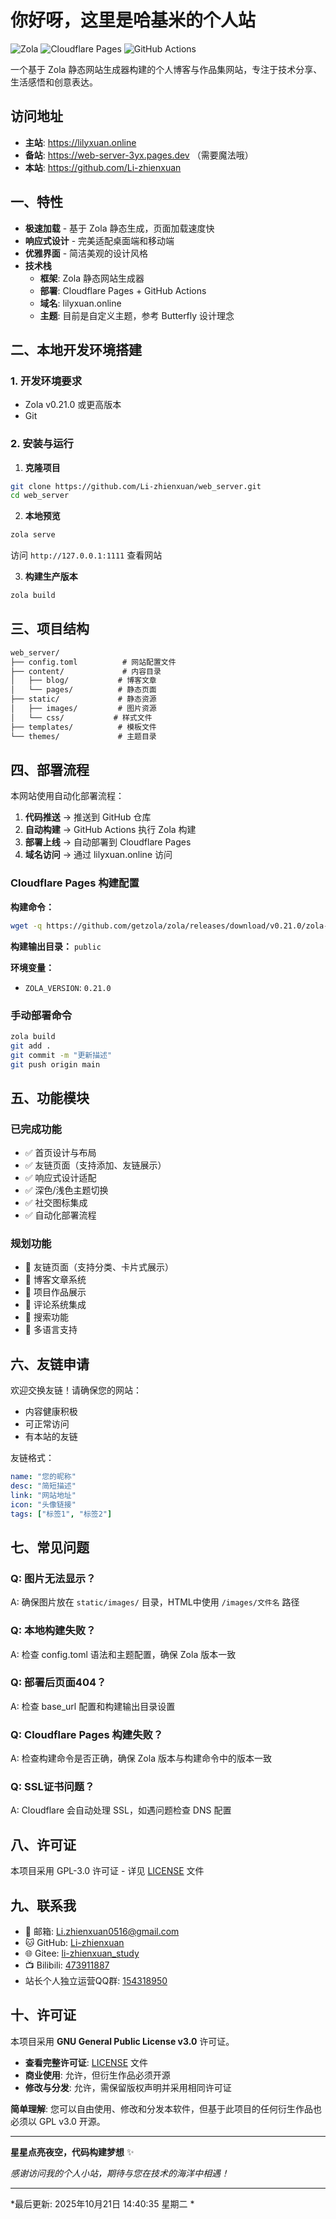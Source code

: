 # 你好呀，这里是哈基米的个人站

![Zola](https://img.shields.io/badge/Zola-静态网站生成器-FF7E0D)
![Cloudflare Pages](https://img.shields.io/badge/Cloudflare-Pages部署-F6820F)
![GitHub Actions](https://img.shields.io/badge/GitHub-Actions自动化部署-2088FF)

一个基于 Zola 静态网站生成器构建的个人博客与作品集网站，专注于技术分享、生活感悟和创意表达。


## 访问地址
- **主站**: https://lilyxuan.online
- **备站**: https://web-server-3yx.pages.dev （需要魔法哦）
- **本站**: https://github.com/Li-zhienxuan



## 一、特性

-  **极速加载** - 基于 Zola 静态生成，页面加载速度快
-  **响应式设计** - 完美适配桌面端和移动端
-  **优雅界面** - 简洁美观的设计风格
-  **技术栈**
    - **框架**: Zola 静态网站生成器
    - **部署**: Cloudflare Pages + GitHub Actions
    - **域名**: lilyxuan.online
    - **主题**: 目前是自定义主题，参考 Butterfly 设计理念

## 二、本地开发环境搭建

### 1. 开发环境要求
- Zola v0.21.0 或更高版本
- Git

### 2. 安装与运行

1. **克隆项目**
```bash
git clone https://github.com/Li-zhienxuan/web_server.git
cd web_server
```

2. **本地预览**
```bash
zola serve
```
访问 `http://127.0.0.1:1111` 查看网站

3. **构建生产版本**
```bash
zola build
```

## 三、项目结构

```md
web_server/
├── config.toml          # 网站配置文件
├── content/             # 内容目录
│   ├── blog/           # 博客文章
│   └── pages/          # 静态页面
├── static/             # 静态资源
│   ├── images/         # 图片资源
│   └── css/           # 样式文件
├── templates/          # 模板文件
└── themes/             # 主题目录
```

## 四、部署流程

本网站使用自动化部署流程：

1. **代码推送** → 推送到 GitHub 仓库
2. **自动构建** → GitHub Actions 执行 Zola 构建
3. **部署上线** → 自动部署到 Cloudflare Pages
4. **域名访问** → 通过 lilyxuan.online 访问

### Cloudflare Pages 构建配置

**构建命令：**
```bash
wget -q https://github.com/getzola/zola/releases/download/v0.21.0/zola-v0.21.0-x86_64-unknown-linux-gnu.tar.gz && tar xzf zola-v0.21.0-x86_64-unknown-linux-gnu.tar.gz && ./zola build
```

**构建输出目录：** `public`

**环境变量：**
- `ZOLA_VERSION`: `0.21.0`

### 手动部署命令
```bash
zola build
git add .
git commit -m "更新描述"
git push origin main
```

## 五、功能模块

### 已完成功能
- ✅ 首页设计与布局
- ✅ 友链页面（支持添加、友链展示）
- ✅ 响应式设计适配
- ✅ 深色/浅色主题切换
- ✅ 社交图标集成
- ✅ 自动化部署流程

### 规划功能
- 🔄  友链页面（支持分类、卡片式展示）
- 🔄 博客文章系统
- 🔄 项目作品展示
- 🔄 评论系统集成
- 🔄 搜索功能
- 🔄 多语言支持


## 六、友链申请

欢迎交换友链！请确保您的网站：
- 内容健康积极
- 可正常访问
- 有本站的友链

友链格式：
```yaml
name: "您的昵称"
desc: "简短描述"
link: "网站地址"
icon: "头像链接"
tags: ["标签1", "标签2"]
```

## 七、常见问题

### Q: 图片无法显示？
A: 确保图片放在 `static/images/` 目录，HTML中使用 `/images/文件名` 路径

### Q: 本地构建失败？
A: 检查 config.toml 语法和主题配置，确保 Zola 版本一致

### Q: 部署后页面404？
A: 检查 base_url 配置和构建输出目录设置

### Q: Cloudflare Pages 构建失败？
A: 检查构建命令是否正确，确保 Zola 版本与构建命令中的版本一致

### Q: SSL证书问题？
A: Cloudflare 会自动处理 SSL，如遇问题检查 DNS 配置

## 八、许可证

本项目采用 GPL-3.0 许可证 - 详见 [LICENSE](LICENSE) 文件

## 九、联系我

- 📧 邮箱: Li.zhienxuan0516@gmail.com
- 🐱 GitHub: [Li-zhienxuan](https://github.com/Li-zhienxuan)
- 🌐 Gitee: [li-zhienxuan_study](https://gitee.com/li-zhienxuan_study)
- 📺 Bilibili: [473911887](https://space.bilibili.com/473911887)
- 站长个人独立运营QQ群: [154318950](https://gitee.com/li-zhienxuan_study/image/raw/master/image/QQ_Group.png)


## 十、许可证

本项目采用 **GNU General Public License v3.0** 许可证。

- **查看完整许可证**: [LICENSE](LICENSE) 文件
- **商业使用**: 允许，但衍生作品必须开源
- **修改与分发**: 允许，需保留版权声明并采用相同许可证

**简单理解**: 您可以自由使用、修改和分发本软件，但基于此项目的任何衍生作品也必须以 GPL v3.0 开源。

---

**星星点亮夜空，代码构建梦想** ✨

*感谢访问我的个人小站，期待与您在技术的海洋中相遇！*

---

*最后更新: 2025年10月21日 14:40:35 星期二 *